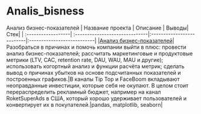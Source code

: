 # Analis_bisness
Анализ бизнес-показателей
| Название проекта | Описание | Выводы|Стек|
| :------------------| :------------------------------|:--------------------------|:---------------------------|
|[Анализ бизнес-показателей](https://github.com/Polinailinet/Analis_bisness/blob/main/Analysis_of_business_indicators.ipynb)|Разобраться в причинах и помочь компании выйти в плюс: провести анализ бизнес-показателей; рассчитать маркетинговые и продуктовые метрики (LTV, CAC, retention rate, DAU, WAU, MAU и другие); использовать когортный анализ и функции расчёта метрик; сделать вывод о причинах убытков на основе подсчитанных показателей и построенных графиков.|В каналы Tip Top и FaceBoom вкладывают неоправданные инвестиции, которые себя не окупают. В целом стоит перераспределить рекламный бюджет, например на канал RoketSuperAds в США, который хорошо удерживает пользователей и конвертирует их в покупателей.|pandas, matplotlib, seaborn|

